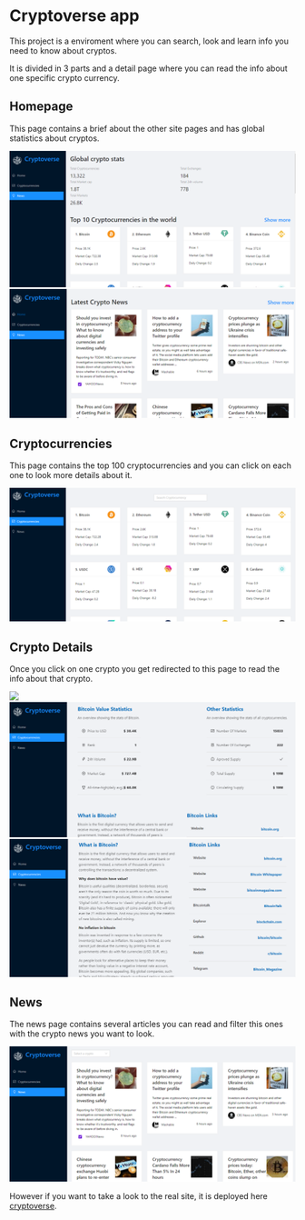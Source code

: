 # Cryptoverse app

This project is a enviroment where you can search, look and learn info you need to know about cryptos.

It is divided in 3 parts and a detail page where you can read the info about one specific crypto currency.

## Homepage

This page contains a brief about the other site pages and has global statistics about cryptos.

![](homepage1.png)
![](homepage2.png)

## Cryptocurrencies

This page contains the top 100 cryptocurrencies and you can click on each one to look more details about it.

![](cryptocurrencies.png)

## Crypto Details

Once you click on one crypto you get redirected to this page to read the info about that crypto.

![](details1.png)
![](details2.png)
![](details3.png)

## News

The news page contains several articles you can read and filter this ones with the crypto news you want to look.

![](news.png)

However if you want to take a look to the real site, it is deployed here [cryptoverse](https://lfcecryptoverse.netlify.app).